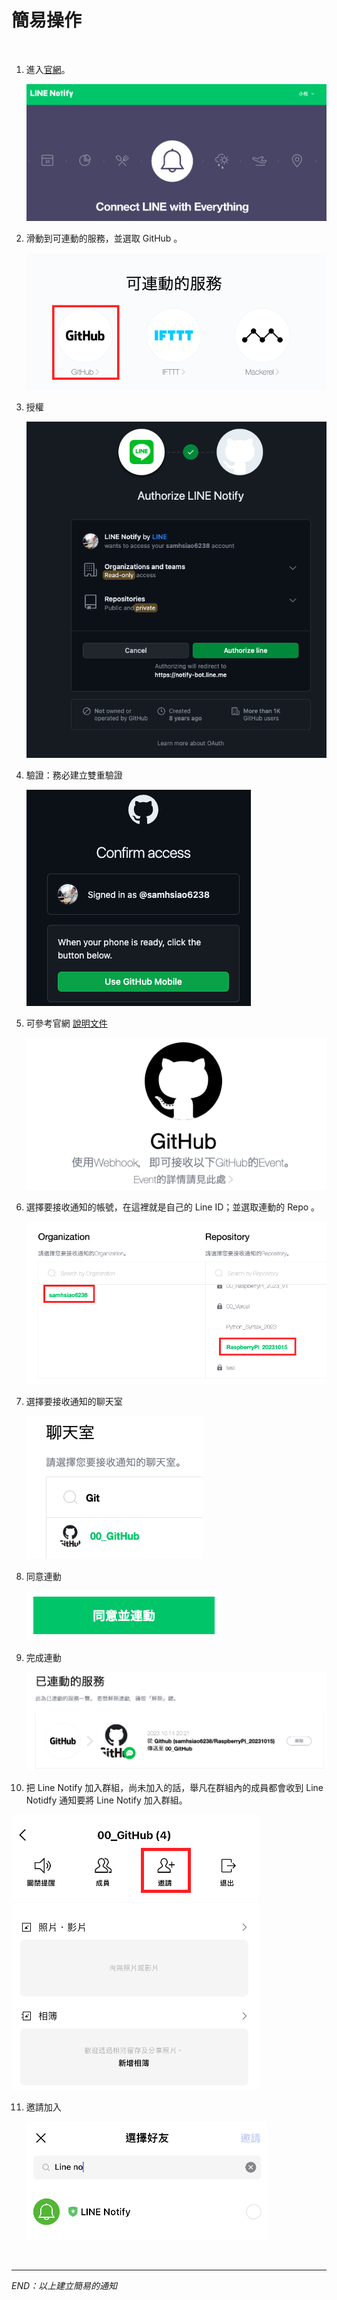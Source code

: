 # 簡易操作

</br>

1. 進入[官網](https://notify-bot.line.me/zh_TW/)。

   ![](images/img_11.png)

2. 滑動到可連動的服務，並選取 GitHub 。

   ![](images/img_10.png)

3. 授權

   ![](images/img_01.png)

4. 驗證：務必建立雙重驗證

   ![](images/img_02.png)

5. 可參考官網 [說明文件](https://docs.github.com/en/webhooks)

   ![](images/img_03.png)


6. 選擇要接收通知的帳號，在這裡就是自己的 Line ID；並選取連動的 Repo 。

   ![](images/img_04.png)

7. 選擇要接收通知的聊天室

   ![](images/img_05.png)

8. 同意連動

   ![](images/img_06.png)

9. 完成連動

   ![](images/img_07.png)

10. 把 Line Notify 加入群組，尚未加入的話，舉凡在群組內的成員都會收到 Line Notidfy 通知要將 Line Notify 加入群組。

   ![](images/img_08.png)

11. 邀請加入

    ![](images/img_12.png)

</br>

---

_END：以上建立簡易的通知_